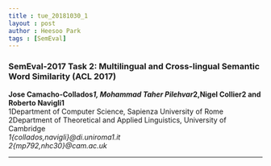 ```yaml
---
title : tue_20181030_1
layout : post
author : Heesoo Park
tags : [SemEval]
---
```


<h3>SemEval-2017 Task 2: Multilingual and Cross-lingual Semantic Word Similarity (ACL 2017)</h3>


<p>

<b>Jose Camacho-Collados*1, Mohammad Taher Pilehvar*2,Nigel Collier2 and Roberto Navigli1</b><br/>
1Department of Computer Science, Sapienza University of Rome<br/>
2Department of Theoretical and Applied Linguistics, University of Cambridge<br/>
<em>1{collados,navigli}@di.uniroma1.it</em><br/>
<em>2{mp792,nhc30}@cam.ac.uk</em><br/>







</p>

<hr />
<p>
</p>
